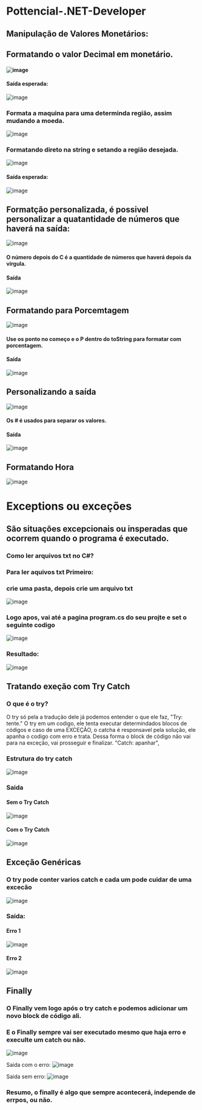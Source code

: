 # Pottencial-.NET-Developer

## Manipulação de Valores Monetários:

## Formatando o valor Decimal em monetário.
#### ![image](https://user-images.githubusercontent.com/99850729/206732301-6f5a2bdf-beb1-450b-bef1-2fcb5c94204b.png)

#### Saída esperada:
![image](https://user-images.githubusercontent.com/99850729/206746658-ef578f17-37db-44fc-8229-08186ba0fab4.png)


### Formata a maquina para uma determinda região, assim mudando a moeda.
![image](https://user-images.githubusercontent.com/99850729/206729885-f5cb6292-a5b7-4c6f-8f8a-d980b8746dca.png)

### Formatando direto na string e setando a região desejada.
![image](https://user-images.githubusercontent.com/99850729/206729517-eb3015c2-5fe0-40af-93bf-248f46f51109.png)

#### Saída esperada:
![image](https://user-images.githubusercontent.com/99850729/206746920-a86a24cc-2cfb-4893-89d2-ac152313f502.png)

## Formatção personalizada, é possivel personalizar a quatantidade de números que haverá na saída:
![image](https://user-images.githubusercontent.com/99850729/206778975-0d13db78-6e72-4624-8e80-3dd0f8e32fee.png)
#### O número depois do C é a quantidade de números que haverá depois da virgula.

#### Saída
![image](https://user-images.githubusercontent.com/99850729/206779359-3185f97b-d66b-41e7-8e6b-d206687d4a52.png)


## Formatando para Porcemtagem
![image](https://user-images.githubusercontent.com/99850729/206780535-62180a80-206b-45b2-87c5-882beaacba8f.png)
#### Use os ponto no começo e o P dentro do toString para formatar com porcentagem.

#### Saída 
![image](https://user-images.githubusercontent.com/99850729/206782302-a79a8567-6a7a-4366-a1c8-9ac62f5620b2.png)




## Personalizando a saída
![image](https://user-images.githubusercontent.com/99850729/206781826-e55b1892-c6d6-40b1-b41c-197e8a4d1856.png)
#### Os # é usados para separar os valores.

#### Saída 
![image](https://user-images.githubusercontent.com/99850729/206782503-37de6274-dceb-451a-a9f2-6a16cdc3425b.png)

## Formatando Hora
![image](https://user-images.githubusercontent.com/99850729/206786248-9919ffbc-0cf8-4f7c-bdc4-2b63a98361f9.png)



# Exceptions ou exceções 
## São situações excepcionais ou insperadas que ocorrem quando o programa é executado.

### Como ler arquivos txt no C#? 
### Para ler aquivos txt Primeiro:
### crie uma pasta, depois crie um arquivo txt
![image](https://user-images.githubusercontent.com/99850729/208253460-f0b18721-e6f0-4ac2-8fd9-d102834458c6.png)


### Logo apos, vai até a pagina program.cs do seu projte e set o seguinte codigo
![image](https://user-images.githubusercontent.com/99850729/208253423-61465535-e98c-4fb2-8d80-f580f2343eb0.png)

### Resultado: 
![image](https://user-images.githubusercontent.com/99850729/208253448-63b3b8d4-c5e5-4b4d-958b-038484de4660.png)


## Tratando exeção com Try Catch 
### O que é o try? 
O try só pela a tradução dele já podemos entender o que ele faz, "Try: tente."
O try em um codigo, ele tenta executar determindados blocos de códigos e caso de uma EXCEÇÃO, o catcha é responsavel pela solução, ele apanha o codigo com erro e trata. Dessa forma o block de código não vai para na exceção, vai prosseguir e finalizar. "Catch: apanhar", 

### Estrutura do try catch
![image](https://user-images.githubusercontent.com/99850729/209876083-b1082ca3-6741-4637-9a71-0b8ffe5ff4a7.png)


### Saida
#### Sem o Try Catch
![image](https://user-images.githubusercontent.com/99850729/209877362-9f4d1f0f-9028-4611-ab10-3d8a729ea08e.png)
#### Com o Try Catch
![image](https://user-images.githubusercontent.com/99850729/209876452-fc7ac9ef-714d-4fa7-b932-5b3f9f61aeb8.png)

## Exceção Genéricas
### O try pode conter varios catch e cada um pode cuidar de uma excecão

![image](https://user-images.githubusercontent.com/99850729/209882139-be5ceb5e-24db-4693-9fdd-fd861c493fdf.png)

### Saida: 

#### Erro 1
![image](https://user-images.githubusercontent.com/99850729/209882235-17b67925-9bf9-4ad8-b1e4-4f09b733d061.png)

#### Erro 2
![image](https://user-images.githubusercontent.com/99850729/209882195-d3fd8cf9-a309-479a-b220-336f3e783402.png)


## Finally
### O Finally vem logo após o try catch e podemos adicionar um novo block de código ali.
### E o Finally sempre vai ser executado mesmo que haja erro e execulte um catch ou não.

![image](https://user-images.githubusercontent.com/99850729/210616530-bfe3d048-7b31-48b3-a57a-c160a5675ceb.png)

Saida com o erro:
![image](https://user-images.githubusercontent.com/99850729/210616748-a0eaab05-3722-450f-9438-363657fe18c5.png)


Saida sem erro:
![image](https://user-images.githubusercontent.com/99850729/210616864-8f3066f0-89f3-481f-bcf0-838004a4c28b.png)

### Resumo, o finally é algo que sempre acontecerá, independe de errpos, ou não.
